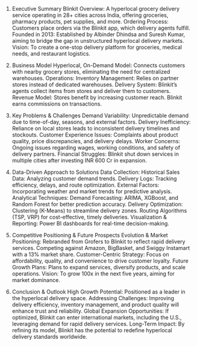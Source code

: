 1. Executive Summary
Blinkit Overview: A hyperlocal grocery delivery service operating in 28+ cities across India, offering groceries, pharmacy products, pet supplies, and more.
Ordering Process: Customers place orders via the Blinkit app, which delivery agents fulfill.
Founded in 2013: Established by Albinder Dhindsa and Suresh Kumar, aiming to bridge the gap in unstructured hyperlocal delivery markets.
Vision: To create a one-stop delivery platform for groceries, medical needs, and restaurant logistics.

2. Business Model
Hyperlocal, On-Demand Model: Connects customers with nearby grocery stores, eliminating the need for centralized warehouses.
Operations:
Inventory Management: Relies on partner stores instead of dedicated warehouses.
Delivery System: Blinkit’s agents collect items from stores and deliver them to customers.
Revenue Model:
Stores benefit by increasing customer reach.
Blinkit earns commissions on transactions.

3. Key Problems & Challenges
Demand Variability: Unpredictable demand due to time-of-day, seasons, and external factors.
Delivery Inefficiency: Reliance on local stores leads to inconsistent delivery timelines and stockouts.
Customer Experience Issues: Complaints about product quality, price discrepancies, and delivery delays.
Worker Concerns: Ongoing issues regarding wages, working conditions, and safety of delivery partners.
Financial Struggles: Blinkit shut down services in multiple cities after investing INR 600 Cr in expansion.

4. Data-Driven Approach to Solutions
Data Collection:
Historical Sales Data: Analyzing customer demand trends.
Delivery Logs: Tracking efficiency, delays, and route optimization.
External Factors: Incorporating weather and market trends for predictive analysis.
Analytical Techniques:
Demand Forecasting: ARIMA, XGBoost, and Random Forest for better prediction accuracy.
Delivery Optimization:
Clustering (K-Means) to streamline delivery zones.
Routing Algorithms (TSP, VRP) for cost-effective, timely deliveries.
Visualization & Reporting: Power BI dashboards for real-time decision-making.

5. Competitive Positioning & Future Prospects
Evolution & Market Positioning:
Rebranded from Grofers to Blinkit to reflect rapid delivery services.
Competing against Amazon, BigBasket, and Swiggy Instamart with a 13% market share.
Customer-Centric Strategy:
Focus on affordability, quality, and convenience to drive customer loyalty.
Future Growth Plans:
Plans to expand services, diversify products, and scale operations.
Vision: To grow 100x in the next five years, aiming for market dominance.

6. Conclusion & Outlook
High Growth Potential: Positioned as a leader in the hyperlocal delivery space.
Addressing Challenges: Improving delivery efficiency, inventory management, and product quality will enhance trust and reliability.
Global Expansion Opportunities: If optimized, Blinkit can enter international markets, including the U.S., leveraging demand for rapid delivery services.
Long-Term Impact: By refining its model, Blinkit has the potential to redefine hyperlocal delivery standards worldwide.
